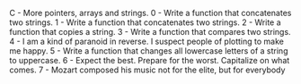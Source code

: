 C - More pointers, arrays and strings.
0 - Write a function that concatenates two strings.
1 - Write a function that concatenates two strings.
2 - Write a function that copies a string.
3 - Write a function that compares two strings.
4 -  I am a kind of paranoid in reverse. I suspect people of plotting to make me happy.
5 - Write a function that changes all lowercase letters of a string to uppercase.
6 - Expect the best. Prepare for the worst. Capitalize on what comes.
7 - Mozart composed his music not for the elite, but for everybody
